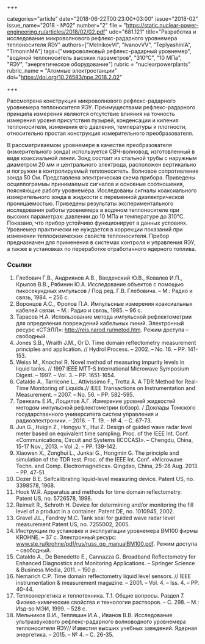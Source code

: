 +++

categories="article"
date="2018-06-22T00:23:00+03:00"
issue="2018-02"
issue_name="2018 - №02"
number="2"
file = "https://static.nuclear-power-engineering.ru/articles/2018/02/02.pdf"
udc="681.121"
title="Разработка и исследование микроволнового рефлекс-радарного уровнемера теплоносителя ЯЭУ"
authors=["MelnikovVI", "IvanovVV", "TeplyashinIA", "TimoninMA"]
tags=["микроволновый рефлекс-радарный уровнемер", "водяной теплоноситель высоких параметров", "310°C", "10 МПа", "ЯЭУ", "энергетическое оборудование"]
rubric = "nuclearpowerplants"
rubric_name = "Aтомные электростанции"
doi="https://doi.org/10.26583/npe.2018.2.02"

+++

Рассмотрена конструкция микроволнового рефлекс-радарного уровнемера теплоносителя ЯЭУ. Преимуществами рефлекс-радарного принципа измерения являются отсутствие влияния на точность измерения уровня присутствия пузырей, конденсации и кипения теплоносителя, изменения его давления, температуры и плотности, относительно простая конструкция измерительного преобразователя.

В рассматриваемом уровнемере в качестве преобразователя (измерительного зонда) используется СВЧ-волновод, изготовленный в виде коаксиальной линии. Зонд состоит из стальной трубы с наружным диаметром 20 мм и центрального электрода, расположен вертикально и погружен в контролируемый теплоноситель. Волновое сопротивление зонда 50 Ом. Представлена электрическая схема прибора. Приведены осциллограммы принимаемых сигналов и основные соотношения, поясняющие работу уровнемера. Исследованы сигналы коаксиального измерительного зонда в жидкости с переменной диэлектрической проницаемостью. Приведены результаты экспериментального исследования работы уровнемера в водяном теплоносителе при высоких параметрах: давлении до 10 МПа и температуре до 310°C. Показано, что прибор устойчиво функционирует в данных условиях. Уровнемер практически не нуждается в коррекции показаний при изменении теплофизических свойств теплоносителя. Прибор предназначен для применения в системах контроля и управления ЯЭУ, а также в установках по переработке отработанного ядерного топлива.

### Ссылки

1. Глебович Г.В., Андриянов А.В., Введенский Ю.В., Ковалев И.П., Крылов В.В., Рябинин Ю.А. Исследование объектов с помощью пикосекундных импульсов / Под ред. Г.В. Глебовича. – М.: Радио и связь, 1984. – 256 с.
2. Воронцов A.C., Фролов П.А. Импульсные измерения коаксиальных кабелей связи. – М.: Радио и связь, 1985. – 96 с.
3. Тарасов Н.А. Использование метода импульсной рефлектометрии для определения повреждений кабельных линий. Электронный ресурс «СТЭЛЛ»: http://reis.narod.ru/metod.htm. Режим доступа – свободный.
4. Jones S.B., Wraith J.M., Or D. Time domain reflectometry measurement principles and application. // Hydrol Process. – 2002. – No. 16. – PP. 141-153.
5. Weiss M., Knochel R. Novel method of measuring impurity levels in liquid tanks. // 1997 IEEE MTT-S International Microwave Symposium Digest. – 1997. – Vol. 3. – PР. 1651-1654.
6. Cataldo A., Tarricone L., Attivissimo F., Trotta A. A TDR Method for Real-Time Monitoring of Liquids.// IEEE Transactions on Instrumentation and Measurement. – 2007. – No. 56. – PP. 582-595.
7. Тренкаль Е.И., Лощилов А.Г. Измерение уровней жидкостей методом импульсной рефлектометрии (обзор). / Доклады Томского государственного университета систем управления и радиоэлектроники. – 2016. – Т. 19. – № 4. – С. 67-73.
8. Jun G., Huigin Z., Hongyu Y., Hui Z. Design of guided wave radar level meter based on equivalent time sampling. Proc. of the IEEE Int. Conf. «Communications, Circuit and Systems (ICCCAS)». – Chengdu, China, 15-17 Nov., 2013. – Vol .2. – PP. 139-142.
9. Xiaowen X., Zonghui L., Junkai G., Hongmin G. The principle and simulation of the TDR test. Proc. of the IEEE Int. Conf. «Microwave Techn. and Comp. Electromagnetics». Qingdao, China, 25-28 Aug. 2013. – PP. 47-51.
10. Dozer B.E. Selfcalibrating liquid-level measuring device. Patent US, no. 3398578, 1968.
11. Hook W.R. Apparatus and methods for time domain reflectometry. Patent US, no. 5726578, 1998.
12. Reimelt R., Schroth H. Device for determining and/or monitoring the fill level of a product in a container. Patent DE, no. 1010945, 2002.
13. Gravel J.L., Fandrey M.C. Tank seal for guided wave radar level measurement Patent US, no. 7255002, 2005.
14. Инструкции по установке и эксплуатации уровнемера BM100 фирмы KROHNE. – 37 с. Электронный ресурс: www.ste.ru/krohne/pdf/rus/russ_op_manualBM100.pdf. Режим доступа – свободный.
15. Cataldo A., De Benedetto E., Cannazza G. Broadband Reflectometry for Enhanced Diagnostics and Monitoring Applications. – Springer Science & Business Media, 2011. – 150 p.
16. Nemarich C.P. Time domain reflectometry liquid level sensors. // IEEE instrumentation & measurement magazine. – 2001. – Vol. 4. – Iss. 4. – PP. 40-44.
17. Теплоэнергетика и теплотехника. Т.1. Общие вопросы. Раздел 7. Физико-химические свойства и технологии растворов. – С. 298. – М.: Изд-во МЭИ, 1999. – 528 с.
18. Мельников В.И., Тепляшин И.А., Иванов В.В. Исследование ультразвукового рефлекс-радарного волноводного уровнемера теплоносителя ЯЭУ// Известия высших учебных заведений. Ядерная энергетика. – 2015. – № 4. – С. 26-35.